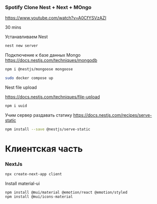 ### Spotify Clone Nest + Next + MOngo 
https://www.youtube.com/watch?v=A0CfYSVzAZI 

30 mins

Устанавливаем Nest 
```bash
nest new server

``` 

Подключение к базе данных Mongo 
https://docs.nestjs.com/techniques/mongodb

```bash
npm i @nestjs/mongoose mongoose
```
```bash
sudo docker compose up

```

Nest file upload 

https://docs.nestjs.com/techniques/file-upload 

```bash
npm i uuid
``` 
Учим сервер раздавать статику
https://docs.nestjs.com/recipes/serve-static
```bash
npm install --save @nestjs/serve-static

``` 

# Клиентская часть
### NextJs 

```bash
npx create-next-app client
```
Install material-ui 
```
npm install @mui/material @emotion/react @emotion/styled
npm install @mui/icons-material
```

